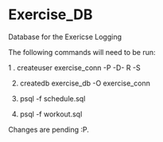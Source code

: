 # Exercise_DB
Database for the Exericse Logging

The following commands will need to be run:

1 . createuser exercise_conn -P -D- R -S

2.  createdb exercise_db -O exercise_conn

3.  psql -f schedule.sql

4.  psql -f workout.sql 

Changes are pending :P.
